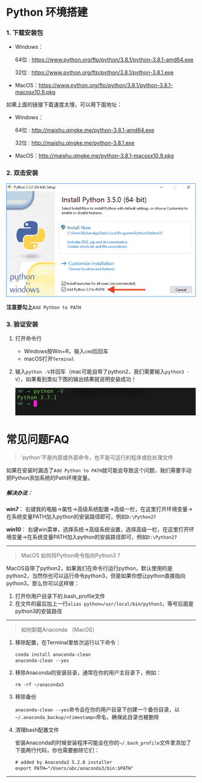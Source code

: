 # Python 环境搭建

###  1. 下载安装包

- Windows：

  64位 : https://www.python.org/ftp/python/3.8.1/python-3.8.1-amd64.exe

  32位 : https://www.python.org/ftp/python/3.8.1/python-3.8.1.exe

- MacOS：https://www.python.org/ftp/python/3.8.1/python-3.8.1-macosx10.9.pkg

如果上面的链接下载速度太慢，可以用下面地址：

- Windows：

  64位 : http://maishu.qingke.me/python-3.8.1-amd64.exe

  32位 : http://maishu.qingke.me/python-3.8.1.exe

- MacOS：http://maishu.qingke.me/python-3.8.1-macosx10.9.pkg

### 2. 双击安装

![l](img/l.png)

**注意要勾上**```Add Python to PATH```

### 3. 验证安装

1. 打开命令行
   - Windows按Win+R，输入```cmd```后回车
   - macOS打开```Terminal```
   
2. 输入```python -V```并回车（mac可能自带了python2，我们需要输入```python3 -V```），如果看到类似下图的输出结果就说明安装成功！

   ![Snipaste_2020-02-22_21-29-55](img/Snipaste_2020-02-22_21-29-55.png)



# 常见问题FAQ

> 'python'不是内部或外部命令，也不是可运行的程序或批处理文件

如果在安装时漏选了```Add Python to PATH```就可能会导致这个问题，我们需要手动把Python添加系统的Path环境变量。

##### 解决办法：

**win7**： 右键我的电脑->属性->高级系统配置->高级一栏，在这里打开环境变量->在系统变量PATH加入python的安装路径即可，例如```D:\Python27```

**win10**： 右键win菜单，选择系统->高级系统设置，选择高级一栏，在这里打开环境变量->在系统变量PATH加入python的安装路径即可，例如```D:\Python27```

---

> MacOS 如何将Python命令指向Python3？

MacOS自带了python2，如果我们在命令行运行python，默认使用的是python2，当然你也可以运行命令python3，但是如果你想让python直接指向python3，那么你可以这样做：

1. 打开你用户目录下的.bash_profile文件
2. 在文件的最后加上一行`alias python=/usr/local/bin/python3`，等号后面是python3的安装路径

---

> 如何卸载Anaconda （MacOS）

1. 移除配置，在Terminal里依次运行以下命令：

   ```shell
   conda install anaconda-clean
   anaconda-clean --yes
   ```

2. 移除Anaconda的安装目录，通常在你的用户主目录下，例如：

   ```shell
   rm -rf ~/anaconda3
   ```

3. 移除备份

   ```anaconda-clean --yes```命令会在你的用户目录下创建一个备份目录，以```~/.anaconda_backup/<timestamp>```命名，确保此目录也被删除

4. 清理bash配置文件

   安装Anaconda的时候安装程序可能会在你的```~/.bash_profile```文件里添加了下面两行代码，你也需要删除它们：

   ```shell
   # added by Anaconda3 5.2.0 installer
   export PATH="/Users/abc/anaconda3/bin:$PATH"
   ```


---